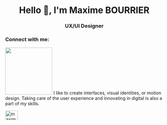 <h1 align="center">Hello 👋, I'm Maxime BOURRIER</h1>
<h3 align="center">UX/UI Designer</h3>


<h3 align="left">Connect with me:</h3>
 <img src="https://github.com/stephenranaud/maxime-bourrier/blob/main/assets/me.png?raw=true" width="150px">
 I like to create interfaces, visual identities, or motion design.
Taking care of the user experience and innovating in digital is also a part of my skills.
<p align="left">
<a href="https://linkedin.com/in/maxime-bourbier" target="blank"><img align="center" src="https://raw.githubusercontent.com/rahuldkjain/github-profile-readme-generator/master/src/images/icons/Social/linked-in-alt.svg" alt="maxime-bourbier" height="30" width="40" /></a>
</p>

